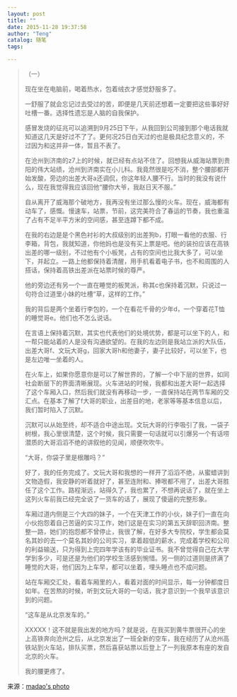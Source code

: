 ```yaml
---
layout: post
title: ""
date: 2015-11-28 19:37:58
author: "Teng"
catalog: 随笔
tags: 

---
```

> （一）
> 
> 现在坐在电脑前，喝着热水，包着绒衣才感觉舒服多了。
> 
> 一舒服了就会忘记过去受过的苦，即便是几天前还想着一定要把这些事好好吐槽一番。选择性遗忘是人脑的自我保护。
> 
> 感冒发烧的征兆可以追溯到9月25日下午，从我回到公司接到那个电话我就知道这几天是好过不了了。更何况25日白天过的也是极具纪念意义的，不过因为和这并非一体，暂且不表了。
> 
> 在沧州到济南的z7上的时候，就已经有点站不住了。回想我从威海站票到贵阳的伟大站绩，沧州到济南实在小儿科。我竟然很是吃不消，整个腰部都开始发酸，旁边的出差大哥a还调侃，你这年轻人腰不行。当时的我没有说什么，现在我觉得我应该回他“腰你大爷，我赵日天不服。”
> 
> 自从离开了威海那个破地方，我再没有坐过那么慢的火车。现在，威海都有动车了，感慨。慢速车，站票，节前，这完美符合了春运的节奏，我也重温了占有不足半平方米的空间感，甚至连蹲下都不成。
> 
> 在我的右边是是个黑色衬衫的大叔级别的出差狗b，打眼一看他的衣服、行李箱，背包，我就知道，你他妈也是没有买上票是吧。他的装扮应该在高铁出差的哪一级别，不过他有个小板凳，占有的空间也比我大多了，可以坐下，并起立。一路上他都保持着清醒，用手机看着电子书，也不和周围的人搭话，保持着高铁出差派在站票时候的尊严。
> 
> 他的旁边还有另一个一直在睡觉的板凳派，称其c也保持着沉默，只说过一句符合过道里小妹的吐槽“草，这样的工作。”
> 
> 我的背后是两个坐着行李包的，一个在看花千骨的少年d，一个穿着花T恤的睡觉哥e。他们也不怎么说话。
> 
> 在言语上保持着沉默，其实也代表他们的处境优势，都是可以坐下的人，和一帮只能站着的人是没有沟通欲望的。在我的左边则是我站立派的大队伍，出差大哥f、文玩大哥g，回家大哥h和他妻子，妻子比较好，可以坐下，也是左边唯一坐着的人。
> 
> 在火车上，如果你愿意你是可以了解世界的，了解一个中下层的世界，如同社会断层下的界面清晰展现。火车进站的时候，我都和出差大哥f一起选择了这个车厢入口，然后我们就没有再移动一步，一直保持站在两节车厢的交汇点。在基本了解了f大哥的职业，出差目的地，老家等等基本信息以后，我们暂时陷入了沉默。
> 
> 沉默可以从始至终，却不适合中途出现。文玩大哥的行李吸引了我，一袋子树根，我心里很清楚，这个时候，我只需要一句话就可以引爆另一个有话唠潜质的大哥滔滔不绝的讲叙他的见闻，顺便吹吹牛。
> 
> “大哥，你袋子里是根雕吗？”
> 
> 好了，我的任务完成了。文玩大哥和我想的一样开了滔滔不绝，从蜜蜡讲到文物造假，我安静的听着就好了，甚至连附和、捧哏都不用了，出差大哥胜任了这个工作。路程渐远，站得久了，我也累了，不想再说话了，就在坐上这列火车前我已经完全说了一货车的话了，展现了傻逼的完整形象。
> 
> 车厢过道内侧是三个大四的妹子，一个在天津工作的小伙，妹子们一直在向小伙抱怨着自己苦逼的实习工作，她们这是在实习的第五天辞职回济南。整整一路，她们的抱怨都不曾停止，我很了解，在好多大专院校，学生都会莫名其妙的去一个莫名其妙的公司实习，拿着超低的薪水，完成着学校和公司的利益输送，只为得到上完四年学该有的毕业证书。我不曾觉得自己在大学学到多少，可是还是为他们的学校生活感到惋惜。另一侧的过道则是挤满了睡觉的大哥，他们因为上车早，都可以坐着，埋头睡点也不成问题。
> 
> 站在车厢交汇处，看着车厢里的人，看着对面的时间显示，每一分钟都度日如年。在苦熬的时候，听到文玩大哥的一句话，我才意识到一个我早该意识到的问题。
> 
> “这车是从北京发车的。”
> 
> XXXXX！这不就是我出发的地方吗？就是说，在我买到黄牛票很开心的坐上高铁奔向沧州之后，从北京发出了一班全新的空车，我在经历了从沧州高铁站到火车站，排队买票，然后喜获站票以后登上了一列我原本有座的发自北京的火车。
> 
> 我的腰更疼了。

来源：[madao's photo](http://matengteng.lofter.com/post/11cb04_864953c)